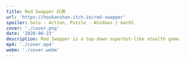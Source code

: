 ```yaml
---
title: Red Swapper 红换
url: 'https://houkanshan.itch.io/red-swapper'
spoiler: Solo - Action, Puzzle - Windows / macOS
cover: './cover.png'
date: '2020-08-23'
description: Red Swapper is a top-down superhot-like stealth game.
mp4: './cover.mp4'
webm: './cover.webm'
---
```


